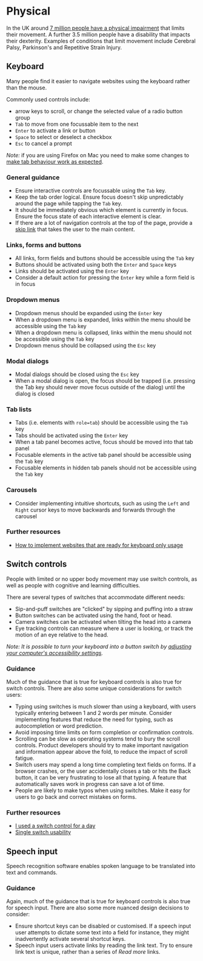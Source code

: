 # Physical

In the UK around [7 million people have a physical impairment][impairment-types] that limits their
movement. A further 3.5 million people have a disability that impacts their
dexterity. Examples of conditions that limit movement include Cerebral Palsy,
Parkinson's and Repetitive Strain Injury.

[impairment-types]: https://www.gov.uk/government/statistics/family-resources-survey-financial-year-2019-to-2020/family-resources-survey-financial-year-2019-to-2020#impairment-types-reported-by-disabled-people-2017-to-2018-2018-to-2019-and-2019-to-2020-united-kingdom

## Keyboard

Many people find it easier to navigate websites using the keyboard rather than
the mouse.

Commonly used controls include:

- arrow keys to scroll, or change the selected value of a radio button group
- `Tab` to move from one focussable item to the next
- `Enter` to activate a link or button
- `Space` to select or deselect a checkbox
- `Esc` to cancel a prompt

_Note:_ if you are using Firefox on Mac you need to make some changes to [make tab behaviour work as expected](https://stackoverflow.com/questions/11704828/how-to-allow-keyboard-focus-of-links-in-firefox.).

### General guidance

- Ensure interactive controls are focussable using the `Tab` key.
- Keep the tab order logical. Ensure focus doesn't skip unpredictably around the
  page while tapping the `Tab` key.
- It should be immediately obvious which element is currently in focus. Ensure
  the focus state of each interactive element is clear.
- If there are a lot of navigation controls at the top of the page, provide a
  [skip link][skip-link] that takes the user to the main content.

[skip-link]: https://design-system.service.gov.uk/components/skip-link/

### Links, forms and buttons

- All links, form fields and buttons should be accessible using the `Tab` key
- Buttons should be activated using both the `Enter` and `Space` keys
- Links should be activated using the `Enter` key
- Consider a default action for pressing the `Enter` key while a form field is in focus

### Dropdown menus

- Dropdown menus should be expanded using the `Enter` key
- When a dropdown menu is expanded, links within the menu should be accessible using the `Tab` key
- When a dropdown menu is collapsed, links within the menu should not be accessible using the `Tab` key
- Dropdown menus should be collapsed using the `Esc` key

### Modal dialogs

- Modal dialogs should be closed using the `Esc` key
- When a modal dialog is open, the focus should be trapped (i.e. pressing the Tab key should never move focus outside of the dialog) until the dialog is closed

### Tab lists

- Tabs (i.e. elements with `role=tab`) should be accessible using the `Tab` key
- Tabs should be activated using the `Enter` key
- When a tab panel becomes active, focus should be moved into that tab panel
- Focusable elements in the active tab panel should be accessible using the `Tab` key
- Focusable elements in hidden tab panels should not be accessible using the `Tab` key

### Carousels

- Consider implementing intuitive shortcuts, such as using the `Left` and `Right` cursor keys to move backwards and forwards through the carousel

### Further resources

- [How to implement websites that are ready for keyboard only usage](https://www.accessibility-developer-guide.com/knowledge/keyboard-only/how-to-implement/)

## Switch controls

People with limited or no upper body movement may use switch controls, as well
as people with cognitive and learning difficulties.

There are several types of switches that accommodate different needs:

- Sip-and-puff switches are "clicked" by sipping and puffing into a straw
- Button switches can be activated using the hand, foot or head.
- Camera switches can be activated when tilting the head into a camera
- Eye tracking controls can measure where a user is looking, or track the motion
  of an eye relative to the head.

_Note: It is possible to turn your keyboard into a button switch by [adjusting
your computer's accessibility settings](https://support.apple.com/en-gb/guide/accessibility-mac/mh43182/mac)._

### Guidance

Much of the guidance that is true for keyboard controls is also true for switch
controls. There are also some unique considerations for switch users:

- Typing using switches is much slower than using a keyboard, with users
  typically entering between 1 and 2 words per minute. Consider implementing
  features that reduce the need for typing, such as autocompletion or word
  prediction.
- Avoid imposing time limits on form completion or confirmation controls.
- Scrolling can be slow as operating systems tend to bury the scroll controls.
  Product developers should try to make important navigation and information
  appear above the fold, to reduce the impact of scroll fatigue.
- Switch users may spend a long time completing text fields on forms. If a
  browser crashes, or the user accidentally closes a tab or hits the Back
  button, it can be very frustrating to lose all that typing. A feature that
  automatically saves work in progress can save a lot of time.
- People are likely to make typos when using switches. Make it easy for users
  to go back and correct mistakes on forms.

### Further resources

- [I used a switch control for a day](https://www.24a11y.com/2018/i-used-a-switch-control-for-a-day/)
- [Single switch usability](https://www.youtube.com/watch?v=UKVgfiIqZUM&t=63s)

## Speech input

Speech recognition software enables spoken language to be translated into text
and commands.

### Guidance

Again, much of the guidance that is true for keyboard controls is also true for
speech input. There are also some more nuanced design decisions to consider:

- Ensure shortcut keys can be disabled or customised. If a speech input user
  attempts to dictate some text into a field for instance, they might
  inadvertently activate several shortcut keys.
- Speech input users activate links by reading the link text. Try to ensure
  link text is unique, rather than a series of _Read more_ links.
